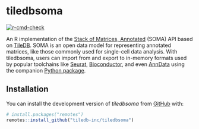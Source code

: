 # tiledbsoma

<!-- badges: start -->
[![r-cmd-check](https://github.com/TileDB-Inc/tiledbsoma/workflows/r-cmd-check/badge.svg)](https://github.com/TileDB-Inc/tiledbsoma/actions)
<!-- badges: end -->

An R implementation of the [Stack of Matrices, Annotated][soma-spec] (SOMA) API based on [TileDB](https://tiledb.com). SOMA is an open data model for representing annotated matrices, like those commonly used for single-cell data analysis. With tiledbsoma, users can import from and export to in-memory formats used by popular toolchains like [Seurat][], [Bioconductor][bioc], and even [AnnData][] using the companion [Python package][tiledbsoma-py].

## Installation

You can install the development version of *tiledbsoma* from [GitHub](https://github.com/TileDB-Inc/tiledbsoma) with:

``` r
# install.packages("remotes")
remotes::install_github("tiledb-inc/tiledbsoma")
```

<!-- link -->
[tiledb]: https://tiledb.com
[soma-spec]: https://github.com/single-cell-data/SOMA
[seurat]: https://satijalab.org/seurat/
[bioc]: https://www.bioconductor.org/packages/release/bioc/html/Seurat.html
[bioc-se]: https://www.bioconductor.org/packages/SummarizedExperiment/
[bioc-sce]: https://www.bioconductor.org/packages/SingleCellExperiment/
[anndata]: https://anndata.readthedocs.io
[tiledbsoma-py]: https://github.com/single-cell-data/TileDB-SingleCell
